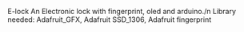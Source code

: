 E-lock
An Electronic lock with fingerprint, oled and arduino./n
Library needed: Adafruit_GFX, Adafruit SSD_1306, Adafruit fingerprint

